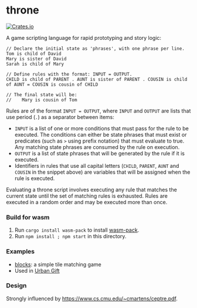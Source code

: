 # throne

[![Crates.io][crates_img]][crates_link]

[crates_img]: https://img.shields.io/crates/v/throne.svg
[crates_link]: https://crates.io/crates/throne

A game scripting language for rapid prototyping and story logic:

```
// Declare the initial state as 'phrases', with one phrase per line.
Tom is child of David
Mary is sister of David
Sarah is child of Mary

// Define rules with the format: INPUT = OUTPUT.
CHILD is child of PARENT . AUNT is sister of PARENT . COUSIN is child of AUNT = COUSIN is cousin of CHILD

// The final state will be:
//    Mary is cousin of Tom
```

Rules are of the format `INPUT = OUTPUT`, where `INPUT` and `OUTPUT` are lists that use period (`.`) as a separator between items:
- `INPUT` is a list of one or more conditions that must pass for the rule to be executed. The conditions can either be state phrases that must exist or predicates (such as `>` using prefix notation) that must evaluate to true. Any matching state phrases are consumed by the rule on execution.
- `OUTPUT` is a list of state phrases that will be generated by the rule if it is executed.
- Identifiers in rules that use all capital letters (`CHILD`, `PARENT`, `AUNT` and `COUSIN` in the snippet above) are variables that will be assigned when the rule is executed.

Evaluating a throne script involves executing any rule that matches the current state until the set of matching rules is exhausted. Rules are executed in a random order and may be executed more than once.

### Build for wasm

1. Run `cargo install wasm-pack` to install [wasm-pack](https://github.com/rustwasm/wasm-pack).
1. Run `npm install ; npm start` in this directory.

### Examples
- [blocks](examples/blocks.throne): a simple tile matching game
- Used in [Urban Gift](https://twitter.com/UrbanGiftGame/)

### Design
Strongly influenced by https://www.cs.cmu.edu/~cmartens/ceptre.pdf.
